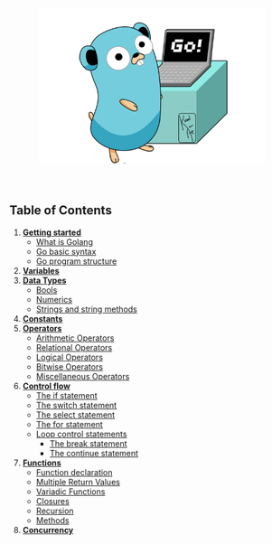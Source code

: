 <h1 align="center">
	<img width="400" src="media/go.png" alt="Gopher">
	<br>
	<br>
</h1>

## Table of Contents
  1. **[Getting started](examples/getting_started)**
     * [What is Golang](examples/getting_started/what_is_golang.md)
     * [Go basic syntax](examples/getting_started/go_syntax.md)
     * [Go program structure](examples/getting_started/go_program_structure.md)
  2. **[Variables](examples/variables/variables.go)**
  3. **[Data Types](examples/data_types)**
      * [Bools](examples/data_types/bool/bool.go)
      * [Numerics](examples/data_types/numeric/numeric.go)
      * [Strings and string methods](examples/data_types/string/string.go)
  4. **[Constants](examples/constant/constant.go)**
  5. **[Operators](examples/operators)**
     * [Arithmetic Operators](examples/operators/arithmetic/arithmetic.go)
     * [Relational Operators](examples/operators/relational/relational.go)
     * [Logical Operators](examples/operators/logical/logical.go)
     * [Bitwise Operators](examples/operators/bitwise/bitwise.go)
     * [Miscellaneous Operators](examples/operators/misc/misc.go)
  6. **[Control flow](examples/control_flow)**
     * [The if statement](examples/control_flow/if/if.go)
     * [The switch statement](examples/control_flow/switch/switch.go)
     * [The select statement](examples/control_flow/select/select.go)
     * [The for statement](examples/control_flow/for/for.go)
     * [Loop control statements](examples/control_flow/for/for.go)
        * [The break statement](examples/control_flow/for/for.go)
        * [The continue statement](examples/control_flow/for/for.go)
  7. **[Functions](examples/functions)**
     * [Function declaration](examples/functions/declaration/declaration.go)
     * [Multiple Return Values](examples/functions/multiple_return/multiple_return.go)
     * [Variadic Functions](examples/functions/variadic/variadic.go)
     * [Closures](examples/functions/closure/closure.go)
     * [Recursion](examples/functions/recursion/recursion.go)
     * [Methods](examples/method/method.go)
  8. **[Concurrency](examples/concurrency/concurrency.md)**
